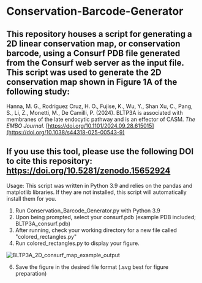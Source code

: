 # Conservation-Barcode-Generator
This repository houses a script for generating a 2D linear conservation map, or conservation barcode, using a Consurf PDB file generated from the Consurf web server as the input file. This script was used to generate the 2D conservation map shown in Figure 1A of the following study: 
----------------------------------------------------------------------------------------------
Hanna, M. G., Rodriguez Cruz, H. O., Fujise, K., Wu, Y., Shan Xu, C., Pang, S., Li, Z., Monetti, M., De Camilli, P. (2024). BLTP3A is associated with membranes of the late endocytic pathway and is an effector of CASM. _The EMBO Journal_. [https://doi.org/10.1101/2024.09.28.615015](https://doi.org/10.1038/s44318-025-00543-9)

If you use this tool, please use the following DOI to cite this repository: https://doi.org/10.5281/zenodo.15652924
----------------------------------------------------------------------------------------------
Usage:
This script was written in Python 3.9 and relies on the pandas and matplotlib libraries. If they are not installed, this script will automatically install them for you.

1. Run Conservation_Barcode_Generator.py with Python 3.9
2. Upon being prompted, select your consurf.pdb (example PDB included; BLTP3A_consurf.pdb)
3. After running, check your working directory for a new file called "colored_rectangles.py"
4. Run colored_rectangles.py to display your figure.


![BLTP3A_2D_consurf_map_example_output](https://github.com/user-attachments/assets/3e63f8b0-36bd-45db-be81-7629e6336e8b)


6. Save the figure in the desired file format (.svg best for figure preparation)
